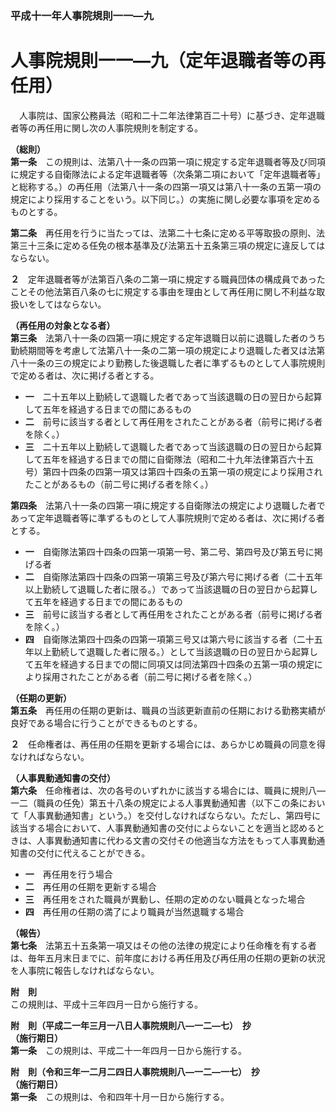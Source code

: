 ### 平成十一年人事院規則一一―九  
# 人事院規則一一―九（定年退職者等の再任用）  
　人事院は、国家公務員法（昭和二十二年法律第百二十号）に基づき、定年退職者等の再任用に関し次の人事院規則を制定する。  
  
**（総則）**  
**第一条**　この規則は、法第八十一条の四第一項に規定する定年退職者等及び同項に規定する自衛隊法による定年退職者等（次条第二項において「定年退職者等」と総称する。）の再任用（法第八十一条の四第一項又は第八十一条の五第一項の規定により採用することをいう。以下同じ。）の実施に関し必要な事項を定めるものとする。  
  
**第二条**　再任用を行うに当たっては、法第二十七条に定める平等取扱の原則、法第三十三条に定める任免の根本基準及び法第五十五条第三項の規定に違反してはならない。  
  
**２**　定年退職者等が法第百八条の二第一項に規定する職員団体の構成員であったことその他法第百八条の七に規定する事由を理由として再任用に関し不利益な取扱いをしてはならない。  
  
**（再任用の対象となる者）**  
**第三条**　法第八十一条の四第一項に規定する定年退職日以前に退職した者のうち勤続期間等を考慮して法第八十一条の二第一項の規定により退職した者又は法第八十一条の三の規定により勤務した後退職した者に準ずるものとして人事院規則で定める者は、次に掲げる者とする。  
* **一**　二十五年以上勤続して退職した者であって当該退職の日の翌日から起算して五年を経過する日までの間にあるもの  
* **二**　前号に該当する者として再任用をされたことがある者（前号に掲げる者を除く。）  
* **三**　二十五年以上勤続して退職した者であって当該退職の日の翌日から起算して五年を経過する日までの間に自衛隊法（昭和二十九年法律第百六十五号）第四十四条の四第一項又は第四十四条の五第一項の規定により採用されたことがあるもの（前二号に掲げる者を除く。）  
  
**第四条**　法第八十一条の四第一項に規定する自衛隊法の規定により退職した者であって定年退職者等に準ずるものとして人事院規則で定める者は、次に掲げる者とする。  
* **一**　自衛隊法第四十四条の四第一項第一号、第二号、第四号及び第五号に掲げる者  
* **二**　自衛隊法第四十四条の四第一項第三号及び第六号に掲げる者（二十五年以上勤続して退職した者に限る。）であって当該退職の日の翌日から起算して五年を経過する日までの間にあるもの  
* **三**　前号に該当する者として再任用をされたことがある者（前号に掲げる者を除く。）  
* **四**　自衛隊法第四十四条の四第一項第三号又は第六号に該当する者（二十五年以上勤続して退職した者に限る。）として当該退職の日の翌日から起算して五年を経過する日までの間に同項又は同法第四十四条の五第一項の規定により採用されたことがある者（前二号に掲げる者を除く。）  
  
**（任期の更新）**  
**第五条**　再任用の任期の更新は、職員の当該更新直前の任期における勤務実績が良好である場合に行うことができるものとする。  
  
**２**　任命権者は、再任用の任期を更新する場合には、あらかじめ職員の同意を得なければならない。  
  
**（人事異動通知書の交付）**  
**第六条**　任命権者は、次の各号のいずれかに該当する場合には、職員に規則八―一二（職員の任免）第五十八条の規定による人事異動通知書（以下この条において「人事異動通知書」という。）を交付しなければならない。ただし、第四号に該当する場合において、人事異動通知書の交付によらないことを適当と認めるときは、人事異動通知書に代わる文書の交付その他適当な方法をもって人事異動通知書の交付に代えることができる。  
* **一**　再任用を行う場合  
* **二**　再任用の任期を更新する場合  
* **三**　再任用をされた職員が異動し、任期の定めのない職員となった場合  
* **四**　再任用の任期の満了により職員が当然退職する場合  
  
**（報告）**  
**第七条**　法第五十五条第一項又はその他の法律の規定により任命権を有する者は、毎年五月末日までに、前年度における再任用及び再任用の任期の更新の状況を人事院に報告しなければならない。  
  
**附　則**  
この規則は、平成十三年四月一日から施行する。  
  
**附　則（平成二一年三月一八日人事院規則八―一二―七）　抄**  
**（施行期日）**  
**第一条**　この規則は、平成二十一年四月一日から施行する。  
  
**附　則（令和三年一二月二四日人事院規則八―一二―一七）　抄**  
**（施行期日）**  
**第一条**　この規則は、令和四年十月一日から施行する。  
  
